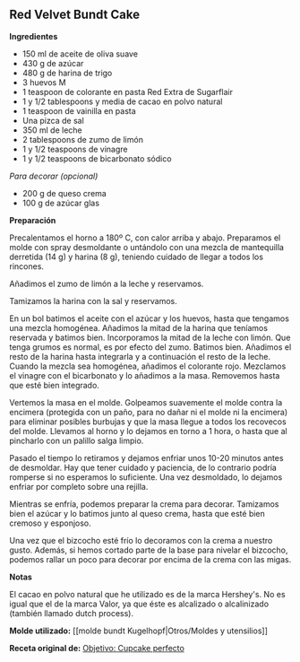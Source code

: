 ## Red Velvet Bundt Cake

**Ingredientes**

- 150 ml de aceite de oliva suave
- 430 g de azúcar
- 480 g de harina de trigo
- 3 huevos M
- 1 teaspoon de colorante en pasta Red Extra de Sugarflair
- 1 y 1/2 tablespoons y media de cacao en polvo natural
- 1 teaspoon de vainilla en pasta
- Una pizca de sal
- 350 ml de leche
- 2 tablespoons de zumo de limón
- 1 y 1/2 teaspoons de vinagre
- 1 y 1/2 teaspoons de bicarbonato sódico

*Para decorar (opcional)*

- 200 g de queso crema
- 100 g de azúcar glas

**Preparación**

Precalentamos el horno a 180º C, con calor arriba y abajo. Preparamos el molde con spray desmoldante o untándolo con una mezcla de mantequilla derretida (14 g) y harina (8 g), teniendo cuidado de llegar a todos los rincones.

Añadimos el zumo de limón a la leche y reservamos.

Tamizamos la harina con la sal y reservamos.

En un bol batimos el aceite con el azúcar y los huevos, hasta que tengamos una mezcla homogénea. Añadimos la mitad de la harina que teníamos reservada y batimos bien. Incorporamos la mitad de la leche con limón. Que tenga grumos es normal, es por efecto del zumo. Batimos bien. Añadimos el resto de la harina hasta integrarla y a continuación el resto de la leche. Cuando la mezcla sea homogénea, añadimos el colorante rojo. Mezclamos el vinagre con el bicarbonato y lo añadimos a la masa. Removemos hasta que esté bien integrado.

Vertemos la masa en el molde. Golpeamos suavemente el molde contra la encimera (protegida con un paño, para no dañar ni el molde ni la encimera) para eliminar posibles burbujas y que la masa llegue a todos los recovecos del molde. Llevamos al horno y lo dejamos en torno a 1 hora, o hasta que al pincharlo con un palillo salga limpio.

Pasado el tiempo lo retiramos y dejamos enfriar unos 10-20 minutos antes de desmoldar. Hay que tener cuidado y paciencia, de lo contrario podría romperse si no esperamos lo suficiente. Una vez desmoldado, lo dejamos enfriar por completo sobre una rejilla.

Mientras se enfría, podemos preparar la crema para decorar. Tamizamos bien el azúcar y lo batimos junto al queso crema, hasta que esté bien cremoso y esponjoso.

Una vez que el bizcocho esté frío lo decoramos con la crema a nuestro gusto. Además, si hemos cortado parte de la base para nivelar el bizcocho, podemos rallar un poco para decorar por encima de la crema con las migas.

**Notas**

El cacao en polvo natural que he utilizado es de la marca Hershey's. No es igual que el de la marca Valor, ya que éste es alcalizado o alcalinizado (también llamado dutch process).

**Molde utilizado:** [[molde bundt Kugelhopf|Otros/Moldes y utensilios]]

**Receta original de:** [Objetivo: Cupcake perfecto](http://www.objetivocupcake.com/2015/06/bundt-cake-de-red-velvet-en-memoria-de.html)
